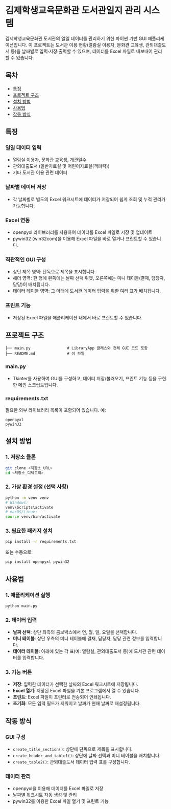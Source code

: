# 김제학생교육문화관 도서관일지 관리 시스템

김제학생교육문화관 도서관의 일일 데이터를 관리하기 위한 파이썬 기반 GUI 애플리케이션입니다.
이 프로젝트는 도서관 이용 현황(열람실 이용자, 문화관 교육생, 관외대출도서 등)을 날짜별로 입력·저장·출력할 수 있으며, 데이터를 Excel 파일로 내보내어 관리할 수 있습니다.

## 목차
- [특징](#특징)
- [프로젝트 구조](#프로젝트-구조)
- [설치 방법](#설치-방법)
- [사용법](#사용법)
- [작동 방식](#작동-방식)

## 특징

### 일일 데이터 입력
- 열람실 이용자, 문화관 교육생, 개관일수
- 관외대출도서 (일반자료실 및 어린이자료실(책펴락))
- 기타 도서관 이용 관련 데이터

### 날짜별 데이터 저장
- 각 날짜별로 별도의 Excel 워크시트에 데이터가 저장되어 쉽게 조회 및 누적 관리가 가능합니다.

### Excel 연동
- openpyxl 라이브러리를 사용하여 데이터를 Excel 파일로 저장 및 업데이트
- pywin32 (win32com)을 이용해 Excel 파일을 바로 열거나 프린트할 수 있습니다.

### 직관적인 GUI 구성
- 상단 제목 영역: 단독으로 제목을 표시합니다.
- 헤더 영역: 한 행에 왼쪽에는 날짜 선택 위젯, 오른쪽에는 미니 테이블(결재, 담당자, 담당)이 배치됩니다.
- 데이터 테이블 영역: 그 아래에 도서관 데이터 입력을 위한 여러 표가 배치됩니다.

### 프린트 기능
- 저장된 Excel 파일을 애플리케이션 내에서 바로 프린트할 수 있습니다.

## 프로젝트 구조
```
├── main.py                # LibraryApp 클래스와 전체 GUI 코드 포함
├── README.md              # 이 파일
```

### main.py
- Tkinter를 사용하여 GUI를 구성하고, 데이터 저장/불러오기, 프린트 기능 등을 구현한 메인 스크립트입니다.

### requirements.txt
필요한 외부 라이브러리 목록이 포함되어 있습니다. 예:
```
openpyxl
pywin32
```

## 설치 방법

### 1. 저장소 클론
```bash
git clone <저장소_URL>
cd <저장소_디렉토리>
```

### 2. 가상 환경 설정 (선택 사항)
```bash
python -m venv venv
# Windows:
venv\Scripts\activate
# macOS/Linux:
source venv/bin/activate
```

### 3. 필요한 패키지 설치
```bash
pip install -r requirements.txt
```

또는 수동으로:
```bash
pip install openpyxl pywin32
```

## 사용법

### 1. 애플리케이션 실행
```bash
python main.py
```

### 2. 데이터 입력
- **날짜 선택**: 상단 좌측의 콤보박스에서 연, 월, 일, 요일을 선택합니다.
- **미니 테이블**: 상단 우측의 미니 테이블에 결재, 담당자, 담당 관련 정보를 입력합니다.
- **데이터 테이블**: 아래에 있는 각 표(예: 열람실, 관외대출도서 등)에 도서관 관련 데이터를 입력합니다.

### 3. 기능 버튼
- **저장**: 입력한 데이터가 선택한 날짜의 Excel 워크시트에 저장됩니다.
- **Excel 열기**: 저장된 Excel 파일을 기본 프로그램에서 열 수 있습니다.
- **프린트**: Excel 파일이 프린터로 전송되어 인쇄됩니다.
- **초기화**: 모든 입력 필드가 지워지고 날짜가 현재 날짜로 재설정됩니다.

## 작동 방식

### GUI 구성
- `create_title_section()`: 상단에 단독으로 제목을 표시합니다.
- `create_header_and_table1()`: 상단에 날짜 선택과 미니 테이블을 배치합니다.
- `create_table2()`: 관외대출도서 데이터 입력 표를 구성합니다.

### 데이터 관리
- openpyxl을 이용해 데이터를 Excel 파일로 저장
- 날짜별 워크시트 자동 생성 및 관리
- pywin32를 이용한 Excel 파일 열기 및 프린트 기능
